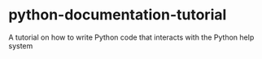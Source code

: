 python-documentation-tutorial
=============================

A tutorial on how to write Python code that interacts with the Python help system
